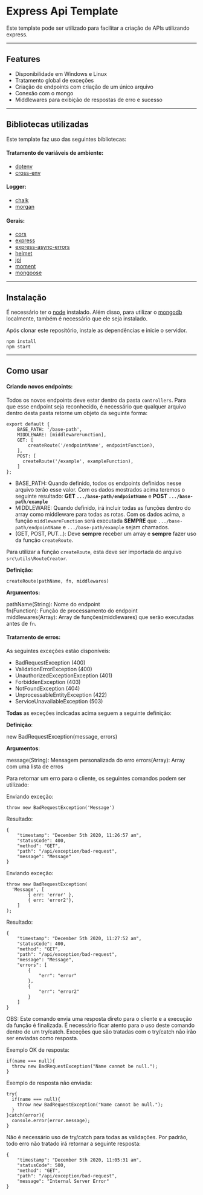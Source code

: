 # **Express Api Template**

Este template pode ser utilizado para facilitar a criação de APIs utilizando express.

<hr>

## **Features**

- Disponibilidade em Windows e Linux
- Tratamento global de exceções
- Criação de endpoints com criação de um único arquivo
- Conexão com o mongo
- Middlewares para exibição de respostas de erro e sucesso

<hr>

## **Bibliotecas utilizadas**

Este template faz uso das seguintes bibliotecas:


#### Tratamento de variáveis de ambiente:

- [dotenv](https://www.npmjs.com/package/dotenv)
- [cross-env](https://www.npmjs.com/package/cross-env)

#### Logger:

- [chalk](https://www.npmjs.com/package/chalk)
- [morgan](https://www.npmjs.com/package/morgan)

#### Gerais:

- [cors](https://www.npmjs.com/package/cors)
- [express](https://www.npmjs.com/package/express)
- [express-async-errors](https://www.npmjs.com/package/express-async-errors)
- [helmet](https://www.npmjs.com/package/helmet)
- [joi](https://www.npmjs.com/package/joi)
- [moment](https://www.npmjs.com/package/moment)
- [mongoose](https://www.npmjs.com/package/mongoose)

<hr>

## **Instalação**

É necessário ter o [node](https://nodejs.org/en/) instalado. Além disso, para utilizar o [mongodb](https://docs.mongodb.com/manual/installation/) localmente, também é necessário que ele seja instalado.

Após clonar este repositório, instale as dependências e inicie o servidor.

```
npm install
npm start
```

<hr>

## **Como usar**

#### **Criando novos endpoints:**

Todos os novos endpoints deve estar dentro da pasta ```controllers```. Para que esse endpoint seja reconhecido, é necessário que qualquer arquivo dentro desta pasta retorne um objeto da seguinte forma:

```
export default {
	BASE_PATH: '/base-path',
	MIDDLEWARE: [middlewareFunction],
	GET: [
		createRoute('/endpointName', endpointFunction),
	],
    POST: [
      createRoute('/example', exampleFunction),
    ]
};
```

- BASE_PATH: Quando definido, todos os endpoints definidos nesse arquivo terão esse valor. Com os dados mostrados acima teremos o seguinte resultado: **GET ```.../base-path/endpointName```** e **POST ```.../base-path/example```**
- MIDDLEWARE: Quando definido, irá incluir todas as funções dentro do array como middleware para todas as rotas. Com os dados acima, a função ```middlewareFunction``` será executada **SEMPRE** que ```.../base-path/endpointName``` e ```.../base-path/example``` sejam chamados.
- (GET, POST, PUT...): Deve **sempre** receber um array e **sempre** fazer uso da função ```createRoute```.


Para utilizar a função ```createRoute```, esta deve ser importada do arquivo ```src\utils\RouteCreator```.


**Definição:**

```createRoute(pathName, fn, middlewares)```

**Argumentos:**

pathName(String): Nome do endpoint   
fn(Function): Função de processamento do endpoint   
middlewares(Array): Array de funções(middlewares) que serão executadas antes de ```fn```.

#### **Tratamento de erros:**

As seguintes exceções estão disponíveis:

- BadRequestException (400)
- ValidationErrorException (400)
- UnauthorizedExceptionException (401)
- ForbiddenException (403)
- NotFoundException (404)
- UnprocessableEntityException (422)
- ServiceUnavailableException (503)

**Todas** as exceções indicadas acima seguem a seguinte definição:

**Definição**:

new BadRequestException(message, errors)

**Argumentos**:

message(String): Mensagem personalizada do erro
errors(Array): Array com uma lista de erros

Para retornar um erro para o cliente, os seguintes comandos podem ser utilizado:

Enviando exceção:   

```throw new BadRequestException('Message')```

Resultado:
```
{
    "timestamp": "December 5th 2020, 11:26:57 am",
    "statusCode": 400,
    "method": "GET",
    "path": "/api/exception/bad-request",
    "message": "Message"
}
```


Enviando exceção:
```
throw new BadRequestException(
  'Message', [
		{ err: 'error' },
		{ err: 'error2'},
	]
);
```

Resultado:
```
{
    "timestamp": "December 5th 2020, 11:27:52 am",
    "statusCode": 400,
    "method": "GET",
    "path": "/api/exception/bad-request",
    "message": "Message",
    "errors": [
        {
            "err": "error"
        },
        {
            "err": "error2"
        }
    ]
}
```


OBS: Este comando envia uma resposta direto para o cliente e a execução da função é finalizada. É necessário ficar atento para o uso deste comando dentro de um try/catch. Exceções que são tratadas com o try/catch não irão ser enviadas como resposta.

Exemplo OK de resposta:

```
if(name === null){
  throw new BadRequestException("Name cannot be null.");
}
```

Exemplo de resposta não enviada:
```
try{
  if(name === null){
    throw new BadRequestException("Name cannot be null.");
  }
}catch(error){
  console.error(error.message);
}
```

Não é necessário uso de try/catch para todas as validações. Por padrão, todo erro não tratado irá retornar a seguinte resposta:

```
{
    "timestamp": "December 5th 2020, 11:05:31 am",
    "statusCode": 500,
    "method": "GET",
    "path": "/api/exception/bad-request",
    "message": "Internal Server Error"
}
```

